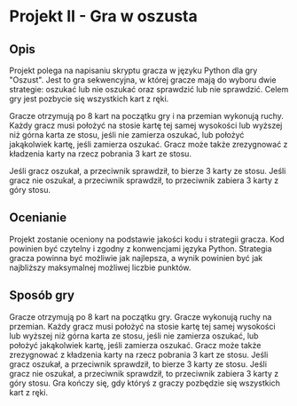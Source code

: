 # Projekt II - Gra w oszusta

## Opis

Projekt polega na napisaniu skryptu gracza w języku Python dla gry "Oszust". Jest to gra sekwencyjna, w której gracze
mają do wyboru dwie strategie: oszukać lub nie oszukać oraz sprawdzić lub nie sprawdzić. Celem gry jest pozbycie się
wszystkich kart z ręki.

Gracze otrzymują po 8 kart na początku gry i na przemian wykonują ruchy. Każdy gracz musi położyć na stosie kartę tej
samej wysokości lub wyższej niż górna karta ze stosu, jeśli nie zamierza oszukać, lub położyć jakąkolwiek kartę, jeśli
zamierza oszukać. Gracz może także zrezygnować z kładzenia karty na rzecz pobrania 3 kart ze stosu.

Jeśli gracz oszukał, a przeciwnik sprawdził, to bierze 3 karty ze stosu. Jeśli gracz nie oszukał, a przeciwnik
sprawdził, to przeciwnik zabiera 3 karty z góry stosu.

## Ocenianie

Projekt zostanie oceniony na podstawie jakości kodu i strategii gracza. Kod powinien być czytelny i zgodny z konwencjami
języka Python. Strategia gracza powinna być możliwie jak najlepsza, a wynik powinien być jak najbliższy maksymalnej
możliwej liczbie punktów.

## Sposób gry

Gracze otrzymują po 8 kart na początku gry.
Gracze wykonują ruchy na przemian.
Każdy gracz musi położyć na stosie kartę tej samej wysokości lub wyższej niż górna karta ze stosu, jeśli nie zamierza
oszukać, lub położyć jakąkolwiek kartę, jeśli zamierza oszukać.
Gracz może także zrezygnować z kładzenia karty na rzecz pobrania 3 kart ze stosu.
Jeśli gracz oszukał, a przeciwnik sprawdził, to bierze 3 karty ze stosu. Jeśli gracz nie oszukał, a przeciwnik
sprawdził, to przeciwnik zabiera 3 karty z góry stosu.
Gra kończy się, gdy któryś z graczy pozbędzie się wszystkich kart z ręki.
